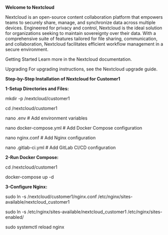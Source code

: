 **Welcome to Nextcloud**

Nextcloud is an open-source content collaboration platform that empowers teams to securely share, manage, and synchronize data across multiple devices. Engineered for privacy and control, Nextcloud is the ideal solution for organizations seeking to maintain sovereignty over their data. With a comprehensive suite of features tailored for file sharing, communication, and collaboration, Nextcloud facilitates efficient workflow management in a secure environment.

Getting Started
Learn more in the Nextcloud documentation.

Upgrading
For upgrading instructions, see the Nextcloud upgrade guide.



**Step-by-Step Installation of Nextcloud for Customer1**

**1-Setup Directories and Files:**

mkdir -p /nextcloud/customer1

cd /nextcloud/customer1

nano .env  # Add environment variables

nano docker-compose.yml  # Add Docker Compose configuration

nano nginx.conf  # Add Nginx configuration

nano .gitlab-ci.yml  # Add GitLab CI/CD configuration


**2-Run Docker Compose:**

cd /nextcloud/customer1

docker-compose up -d

**3-Configure Nginx:**

sudo ln -s /nextcloud/customer1/nginx.conf /etc/nginx/sites-available/nextcloud_customer1

sudo ln -s /etc/nginx/sites-available/nextcloud_customer1 /etc/nginx/sites-enabled/

sudo systemctl reload nginx




